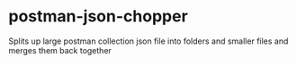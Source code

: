 # postman-json-chopper
Splits up large postman collection json file into folders and smaller files and merges them back together
